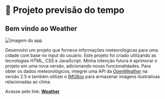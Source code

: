 # 🚀 Projeto previsão do tempo

## Bem vindo ao Weather

![imagem do app](https://images2.imgbox.com/7d/f8/B3mFOTZo_o.png)

Desenvolvi um projeto que fornece informações meteorológicas para uma cidade com base no input do usuário. Este projeto foi criado utilizando as tecnologias HTML, CSS e JavaScript. Minha intenção futura é aprimorar o projeto em uma nova versão, adicionando novas funcionalidades. Para obter os dados meteorológicos, integrei uma API da [OpenWeather](https://openweathermap.org/) na versão 2.5 e também utilizei o [IMGBox](https://imgbox.com/) para armazenar imagens ilustrativas relacionadas ao clima.

Acesse pelo link: [**Weather**](https://munizneto84.github.io/weather/)
